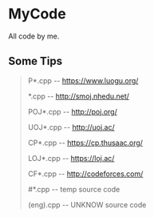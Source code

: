 # MyCode #
All code by me.
## Some Tips ######
>P*.cpp    -- https://www.luogu.org/ 
>
>*.cpp     -- http://smoj.nhedu.net/ 
>
>POJ*.cpp  -- http://poj.org/
>
>UOJ*.cpp  -- http://uoj.ac/
>
>CP*.cpp   -- https://cp.thusaac.org/
>
>LOJ*.cpp  -- https://loj.ac/
>
>CF*.cpp   -- http://codeforces.com/
>
>#*.cpp    -- temp source code
>
>(eng).cpp -- UNKNOW source code
